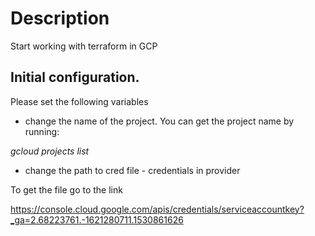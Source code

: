 # Description

Start working with terraform in GCP

## Initial configuration. 

Please set the following variables

- change the name of the project. You can get the project name by running:

*gcloud projects list*

- change the path to cred file - credentials in provider

To get the file go to the link

https://console.cloud.google.com/apis/credentials/serviceaccountkey?_ga=2.68223761.-1621280711.1530861626
